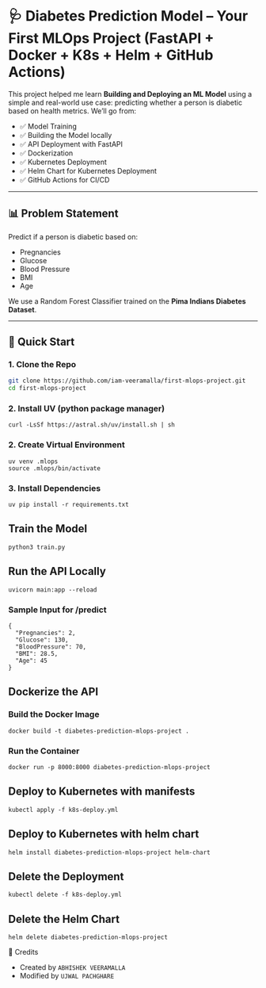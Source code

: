 # 🩺 Diabetes Prediction Model – Your First MLOps Project (FastAPI + Docker + K8s + Helm + GitHub Actions)


This project helped me learn **Building and Deploying an ML Model** using a simple and real-world use case: predicting whether a person is diabetic based on health metrics. We’ll go from:

- ✅ Model Training
- ✅ Building the Model locally
- ✅ API Deployment with FastAPI
- ✅ Dockerization
- ✅ Kubernetes Deployment
- ✅ Helm Chart for Kubernetes Deployment
- ✅ GitHub Actions for CI/CD

---

## 📊 Problem Statement

Predict if a person is diabetic based on:
- Pregnancies
- Glucose
- Blood Pressure
- BMI
- Age

We use a Random Forest Classifier trained on the **Pima Indians Diabetes Dataset**.

---

## 🚀 Quick Start

### 1. Clone the Repo

```bash
git clone https://github.com/iam-veeramalla/first-mlops-project.git
cd first-mlops-project
```

### 2. Install UV (python package manager)

```
curl -LsSf https://astral.sh/uv/install.sh | sh
```

### 2. Create Virtual Environment

```
uv venv .mlops
source .mlops/bin/activate
```

### 3. Install Dependencies

```
uv pip install -r requirements.txt
```

## Train the Model

```
python3 train.py
```

## Run the API Locally

```
uvicorn main:app --reload
```

### Sample Input for /predict

```
{
  "Pregnancies": 2,
  "Glucose": 130,
  "BloodPressure": 70,
  "BMI": 28.5,
  "Age": 45
}
```

## Dockerize the API

### Build the Docker Image

```
docker build -t diabetes-prediction-mlops-project .
```

### Run the Container

```
docker run -p 8000:8000 diabetes-prediction-mlops-project
```

## Deploy to Kubernetes with manifests

```
kubectl apply -f k8s-deploy.yml
```

## Deploy to Kubernetes with helm chart

```
helm install diabetes-prediction-mlops-project helm-chart
```

## Delete the Deployment

```
kubectl delete -f k8s-deploy.yml
```

## Delete the Helm Chart

```
helm delete diabetes-prediction-mlops-project
```

🙌 Credits

- Created by `ABHISHEK VEERAMALLA` 
- Modified by `UJWAL PACHGHARE`